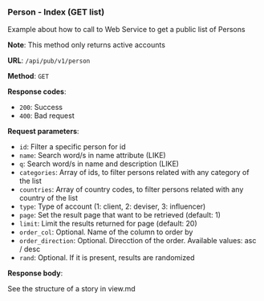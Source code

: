 ### Person - Index (GET list)

Example about how to call to Web Service to get a public list of 
Persons

**Note**: This method only returns active accounts

**URL**: `/api/pub/v1/person`

**Method**: `GET`

**Response codes**: 
* `200`: Success
* `400`: Bad request
  
**Request parameters**:
* `id`: Filter a specific person for id
* `name`: Search word/s in name attribute (LIKE)
* `q`: Search word/s in name and description (LIKE)
* `categories`: Array of ids, to filter persons related with any category of the list
* `countries`: Array of country codes, to filter persons related with any country of the list
* `type`: Type of account (1: client, 2: deviser, 3: influencer)
* `page`: Set the result page that want to be retrieved (default: 1)
* `limit`: Limit the results returned for page (default: 20)
* `order_col`: Optional. Name of the column to order by
* `order_direction`: Optional. Direcction of the order. Available values: asc / desc
* `rand`: Optional. If it is present, results are randomized

**Response body**:

See the structure of a story in view.md